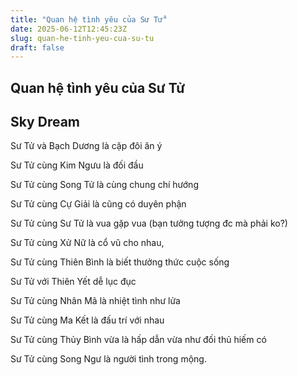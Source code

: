 ```yaml
---
title: "Quan hệ tình yêu của Sư Tử"
date: 2025-06-12T12:45:23Z
slug: quan-he-tinh-yeu-cua-su-tu
draft: false
---
```


## Quan hệ tình yêu của Sư Tử

## Sky Dream

Sư Tử và Bạch Dương là cặp đôi ăn ý

Sư Tử cùng Kim Ngưu là đối đầu

Sư Tử cùng Song Tử là cùng chung chí hướng

Sư Tử cùng Cự Giải là cũng có duyên phận

Sư Tử cùng Sư Tử là vua gặp vua (bạn tưởng tượng đc mà phải ko?)

Sư Tử cùng Xử Nữ là cổ vũ cho nhau,

Sư Tử cùng Thiên Bình là biết thưởng thức cuộc sống

Sư Tử với Thiên Yết dễ lục đục

Sư Tử cùng Nhân Mã là nhiệt tình như lửa

Sư Tử cùng Ma Kết là đấu trí với nhau

Sư Tử cùng Thủy Bình vừa là hấp dẫn vừa như đối thủ hiếm có 

Sư Tử cùng Song Ngư là người tình trong mộng.